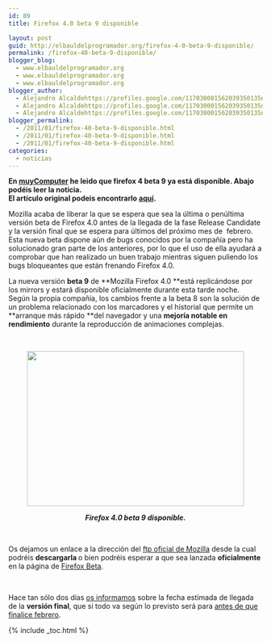 ```yaml
---
id: 89
title: Firefox 4.0 beta 9 disponible

layout: post
guid: http://elbauldelprogramador.org/firefox-4-0-beta-9-disponible/
permalink: /firefox-40-beta-9-disponible/
blogger_blog:
  - www.elbauldelprogramador.org
  - www.elbauldelprogramador.org
  - www.elbauldelprogramador.org
blogger_author:
  - Alejandro Alcaldehttps://profiles.google.com/117030001562039350135noreply@blogger.com
  - Alejandro Alcaldehttps://profiles.google.com/117030001562039350135noreply@blogger.com
  - Alejandro Alcaldehttps://profiles.google.com/117030001562039350135noreply@blogger.com
blogger_permalink:
  - /2011/01/firefox-40-beta-9-disponible.html
  - /2011/01/firefox-40-beta-9-disponible.html
  - /2011/01/firefox-40-beta-9-disponible.html
categories:
  - noticias
---
```

**En <a target="_blank" href="http://muycomputer.com/">muyComputer</a> he leido que firefox 4 beta 9 ya está disponible. Abajo podéis leer la notícia.  
El artículo original podeis encontrarlo <a target="_blank" href="http://muycomputer.com/FrontOffice/ZonaPractica/Especiales/especialDet/_wE9ERk2XxDBSKlo9aP5BlneQf-JbAUzAq3SjZVjMghSx7xRKARMzEWgh4Z-CGNcm">aquí</a>.**

Mozilla acaba de liberar la que se espera que sea la &uacute;ltima o pen&uacute;ltima versi&oacute;n beta de Firefox 4.0 antes de la llegada de la fase Release Candidate y la versi&oacute;n final que se espera para &uacute;ltimos del pr&oacute;ximo mes de&nbsp; febrero. Esta nueva beta dispone a&uacute;n de bugs conocidos por la compa&ntilde;&iacute;a pero ha solucionado gran parte de los anteriores, por lo que el uso de ella ayudar&aacute; a comprobar que han realizado un buen trabajo mientras siguen puliendo los bugs bloqueantes que est&aacute;n frenando Firefox 4.0.

  
<!--more-->

La nueva versi&oacute;n **beta 9** de **Mozilla Firefox 4.0 **est&aacute; replic&aacute;ndose por los mirrors y estar&aacute; disponible oficialmente durante esta tarde noche. Seg&uacute;n la propia compa&ntilde;&iacute;a, los cambios frente a la beta 8 son la soluci&oacute;n de un problema relacionado con los marcadores y el historial que permite un **arranque m&aacute;s r&aacute;pido **del navegador y una **mejor&iacute;a notable en rendimiento** durante la reproducci&oacute;n de animaciones complejas.

&nbsp;

<p style="text-align: center;">
  <img width="430" height="307" src="http://muycomputer.com/files/264-1334-FOTO/firefox_logo.jpg" alt="" />
</p>

<p style="text-align: center;">
  <strong><em>Firefox 4.0 beta 9 disponible.</em></strong>
</p>

<p style="text-align: center;">
  &nbsp;
</p>

<p style="text-align: left;">
  Os dejamos un enlace a la direcci&oacute;n del <a href="http://releases.mozilla.org/pub/mozilla.org/firefox/releases/4.0b9/" target="_blank">ftp oficial de Mozilla</a> desde la cual podr&eacute;is <strong>descargarla </strong>o bien podr&eacute;is esperar a que sea lanzada <strong>oficialmente </strong>en la p&aacute;gina de <a href="http://www.mozilla.com/es-ES/firefox/beta/" target="_blank">Firefox Beta</a>.
</p>

<p style="text-align: left;">
  &nbsp;
</p>

<p style="text-align: left;">
  Hace tan s&oacute;lo dos d&iacute;as <a href="http://muycomputer.com/FrontOffice/ZonaPractica/Especiales/especialDet/_wE9ERk2XxDAuTGbDGO9VGMaFYVz8198fvhnjoDi3v267m0betOw5f36BZymLcDOH" target="_blank">os informamos</a> sobre la fecha estimada de llegada de la <strong>versi&oacute;n final</strong>, que si todo va seg&uacute;n lo previsto ser&aacute; para <a href="http://muycomputer.com/FrontOffice/ZonaPractica/Especiales/especialDet/_wE9ERk2XxDAuTGbDGO9VGMaFYVz8198fvhnjoDi3v267m0betOw5f36BZymLcDOH" target="_blank">antes de que finalice febrero</a>.
</p>



{% include _toc.html %}
